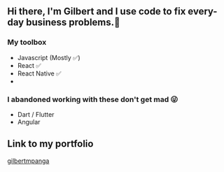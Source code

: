 ## Hi there, I'm Gilbert and I use code to fix every-day business problems.👋

### My toolbox
- Javascript (Mostly ✅)
- React ✅
- React Native ✅
- 
### I abandoned working with these don't get mad 😜
- Dart / Flutter 
- Angular

## Link to my portfolio
[gilbertmpanga](https://gilbertmpanga.com)
